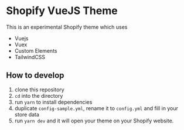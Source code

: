 # Shopify VueJS Theme

This is an experimental Shopify theme which uses

- Vuejs
- Vuex
- Custom Elements
- TailwindCSS

## How to develop

1. clone this repository
2. `cd` into the directory
3. run `yarn` to install dependencies
4. duplicate `config-sample.yml`, rename it to `config.yml` and fill in your store data
5. run `yarn dev` and it will open your theme on your Shopify website.
